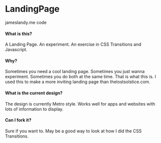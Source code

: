 # LandingPage
jameslandy.me code

<h4>What is this?</h4>
<p>A Landing Page. An experiment. An exercise in CSS Transitions and Javascript.</p>

<h4>Why?</h4>
<p>Sometimes you need a cool landing page. Sometimes you just wanna experiment. Sometimes you do both at the same time.
That is what this is. I used this to make a more inviting landing page than thelostsolstice.com.</p>

<h4>What is the current design?</h4>
<p>The design is currently Metro style. Works well for apps and websites with lots of information to display.</p>

<h4>Can I fork it?</h4>
<p>Sure if you want to. May be a good way to look at how I did the CSS Transitions.</p>
